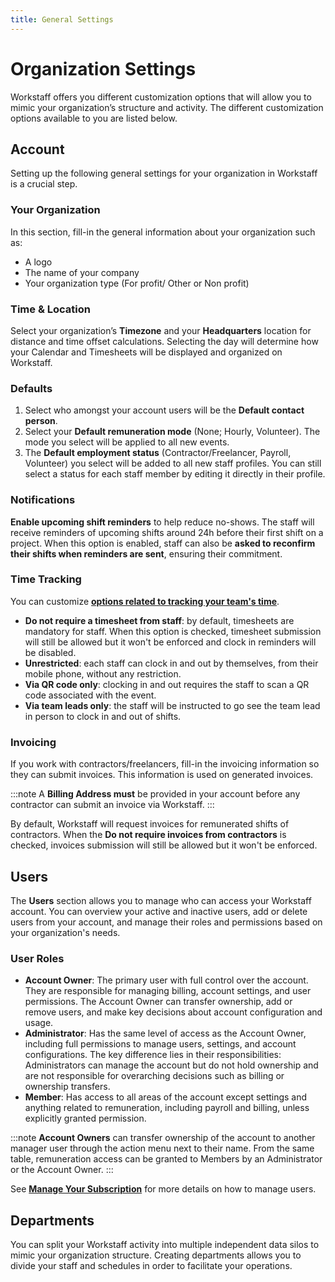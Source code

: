 ```yaml
---
title: General Settings
---
```


# Organization Settings

Workstaff offers you different customization options that will allow you to mimic your organization’s structure and activity.
The different customization options available to you are listed below.

## Account
Setting up the following general settings for your organization in Workstaff is a crucial step.

### Your Organization
In this section, fill-in the general information about your organization such as:
- A logo
- The name of your company
- Your organization type (For profit/ Other or Non profit)

### Time & Location
Select your organization’s **Timezone** and your **Headquarters** location for distance and time offset calculations. Selecting the day will determine how your Calendar and Timesheets will be displayed and organized on Workstaff.

### Defaults
1. Select who amongst your account users will be the **Default contact person**.
2. Select your **Default remuneration mode** (None; Hourly, Volunteer). The mode you select will be applied to all new events.
3. The **Default employment status** (Contractor/Freelancer, Payroll, Volunteer) you select will be added to all new staff profiles. You can still select a status for each staff member by editing it directly in their profile.

### Notifications
**Enable upcoming shift reminders** to help reduce no-shows. The staff will receive reminders of upcoming shifts around 24h before their first shift on a project. 
When this option is enabled, staff can also be **asked to reconfirm their shifts when reminders are sent**, ensuring their commitment.

### Time Tracking
You can customize [**options related to tracking your team's time**](timetracking-settings.md).
- **Do not require a timesheet from staff**: by default, timesheets are mandatory for staff. When this option is checked, timesheet submission will still be allowed but it won't be enforced and clock in reminders will be disabled.
- **Unrestricted**: each staff can clock in and out by themselves, from their mobile phone, without any restriction.
- **Via QR code only**: clocking in and out requires the staff to scan a QR code associated with the event.
- **Via team leads only**: the staff will be instructed to go see the team lead in person to clock in and out of shifts.

### Invoicing
If you work with contractors/freelancers, fill-in the invoicing information so they can submit invoices. This information is used on generated invoices.

:::note
A **Billing Address must** be provided in your account before any contractor can submit an invoice via Workstaff. 
:::

By default, Workstaff will request invoices for remunerated shifts of contractors. When the **Do not require invoices from contractors** is checked, invoices submission will still be allowed but it won't be enforced.

## Users
The **Users** section allows you to manage who can access your Workstaff account. You can overview your active and inactive users, add or delete users from your account, and manage their roles and permissions based on your organization's needs.

### User Roles
- **Account Owner**: The primary user with full control over the account. They are responsible for managing billing, account settings, and user permissions. The Account Owner can transfer ownership, add or remove users, and make key decisions about account configuration and usage.
- **Administrator**: Has the same level of access as the Account Owner, including full permissions to manage users, settings, and account configurations. The key difference lies in their responsibilities: Administrators can manage the account but do not hold ownership and are not responsible for overarching decisions such as billing or ownership transfers.
- **Member**: Has access to all areas of the account except settings and anything related to remuneration, including payroll and billing, unless explicitly granted permission.

:::note
**Account Owners** can transfer ownership of the account to another manager user through the action menu next to their name. From the same table, remuneration access can be granted to Members by an Administrator or the Account Owner.
:::

See [**Manage Your Subscription**](../billing/manage-users.md) for more details on how to manage users. 

## Departments
You can split your Workstaff activity into multiple independent data silos to mimic your organization structure. Creating departments allows you to divide your staff and schedules in order to facilitate your operations. 
